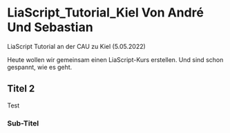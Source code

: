 # LiaScript_Tutorial_Kiel Von André Und Sebastian


LiaScript Tutorial an der CAU zu Kiel (5.05.2022)

Heute wollen wir gemeinsam einen LiaScript-Kurs erstellen.
Und sind schon gespannt, wie es geht.

## Titel 2

Test

### Sub-Titel
